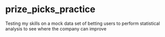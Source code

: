 # prize_picks_practice
Testing my skills on a mock data set of betting users to perform statistical analysis to see where the company can improve
